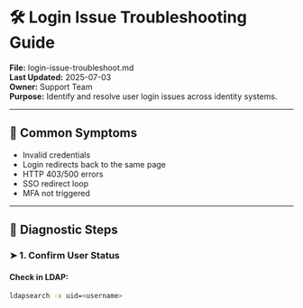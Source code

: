 # 🛠️ Login Issue Troubleshooting Guide

**File:** login-issue-troubleshoot.md  
**Last Updated:** 2025-07-03  
**Owner:** Support Team  
**Purpose:** Identify and resolve user login issues across identity systems.

---

## 👀 Common Symptoms

- Invalid credentials  
- Login redirects back to the same page  
- HTTP 403/500 errors  
- SSO redirect loop  
- MFA not triggered  

---

## 🧪 Diagnostic Steps

### ➤ 1. Confirm User Status

#### Check in LDAP:
```bash
ldapsearch -x uid=<username>
